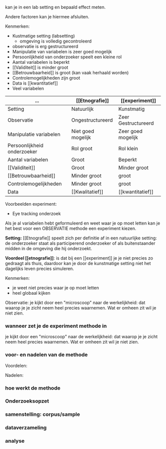 kan je in een lab setting en bepaald effect meten.

Andere factoren kan je hiermee afsluiten.


Kenmerken:
- Kustmatige setting (labsetting)
	- omgeving is volledig gecontroleerd
- observatie is erg gestructureerd
- Manipulatie van variabelen is zeer goed mogelijk
- Persoonlijkheid van onderzoeker speelt een kleine rol
- Aantal variabelen is beperkt
- [[Validiteit]] is minder groot
- [[Betrouwbaarheid]] is groot (kan vaak herhaald worden)
- Controlemogelijkheden zijn groot
- Data is [[kwantitatief]]
- Veel variabelen

| ...                         | [[Etnografie]]         | [[experiment]]          |
| --------------------------- | ------------------ | ------------------- |
| Setting                     | Natuurlijk         | Kunstmatig          |
| Observatie                  | Ongestructureerd   | Zeer Gestructureerd |
| Manipulatie variabelen      | Niet goed mogelijk | Zeer goed mogelijk  |
| Persoonlijkheid onderzoeker | Rol groot          | Rol klein           |
| Aantal variabelen           | Groot              | Beperkt             |
| [[Validiteit]]                  | Groot              | Minder groot        |
| [[Betrouwbaarheid]]             | Minder groot       | groot               |
| Controlemogelijkheden       | Minder groot       | groot               |
| Data                        | [[Kwalitatief]]        | [[kwantitatief]]                    |

Voorbeelden experiment:
- Eye tracking onderzoek


Als je al variabelen hebt geformuleerd en weet waar je op moet letten kan je het best voor een OBSERVATIE methode een experiment kiezen.


**Setting:** [[Etnografie]] speelt zich per definitie af in een natuurlijke setting: de onderzoeker staat als participerend onderzoeker of als buitenstaander midden in de omgeving die hij onderzoekt. 

**Voordeel [[etnografie]]**: is dat bij een [[experiment]] je je niet precies zo gedraagt als thuis, daardoor kan je door de kunstmatige setting niet het dagelijks leven precies simuleren.

Kenmerken:
- je weet niet precies waar je op moet letten
- heel globaal kijken


Observatie: je kijkt door een "microscoop" naar de werkelijkheid: dat waarop je je zicht neem heel precies waarnemen. Wat er omheen zit wil je niet zien.


### wanneer zet je de experiment methode in


 je kijkt door een "microscoop" naar de werkelijkheid: dat waarop je je zicht neem heel precies waarnemen. Wat er omheen zit wil je niet zien.



### voor- en nadelen van de methode

Voordelen:

Nadelen:



### hoe werkt de methode







### Onderzoeksopzet






### samenstelling: corpus/sample






### dataverzameling




### analyse